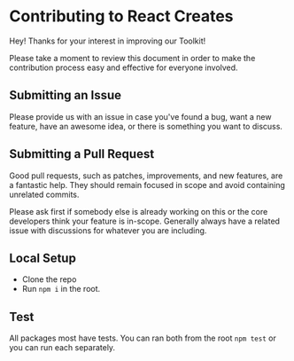 # Contributing to React Creates

Hey! Thanks for your interest in improving our Toolkit!

Please take a moment to review this document in order to make the contribution process easy and effective for everyone involved.

## Submitting an Issue

Please provide us with an issue in case you've found a bug, want a new feature, have an awesome idea, or there is something you want to discuss.

## Submitting a Pull Request

Good pull requests, such as patches, improvements, and new features, are a fantastic help. They should remain focused in scope and avoid containing unrelated commits.

Please ask first if somebody else is already working on this or the core developers think your feature is in-scope. Generally always have a related issue with discussions for whatever you are including.

## Local Setup

- Clone the repo
- Run `npm i` in the root.

## Test

All packages most have tests. You can ran both from the root `npm test` or you can run each separately.
